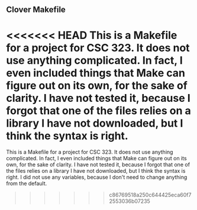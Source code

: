Clover Makefile
---------------
<<<<<<< HEAD
This is a Makefile for a project for CSC 323. It does not use anything complicated. In fact, I even included things that Make can figure out on its own, for the sake of clarity. I have not tested it, because I forgot that one of the files relies on a library I have not downloaded, but I think the syntax is right.
=======
This is a Makefile for a project for CSC 323. It does not use anything complicated. In fact, I even included things that Make can figure out on its own, for the sake of clarity. I have not tested it, because I forgot that one of the files relies on a library I have not downloaded, but I think the syntax is right. I did not use any variables, because I don't need to change anything from the default.
>>>>>>> c86769518a250c644425eca60f72553036b07235
